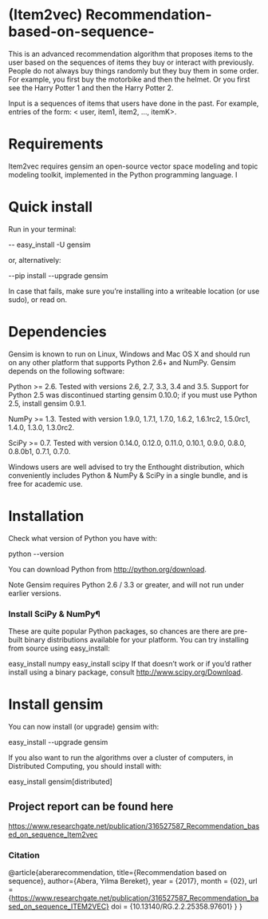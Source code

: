 # (Item2vec) Recommendation-based-on-sequence-
 
This is an advanced recommendation algorithm that proposes items to the user based on the sequences  of items they buy or interact with previously. People do not always buy things randomly but they buy them in some order. For example, you first buy the motorbike and then the helmet. Or you first see the Harry Potter 1 and then the Harry Potter 2.

Input is a sequences of items that users have done in the past. For example, entries of the form: < user, item1, item2, …, itemK>. 

# Requirements 

Item2vec requires gensim an open-source vector space modeling and topic modeling toolkit, implemented in the Python
programming language. I

# Quick install

Run in your terminal:

-- easy_install -U gensim

or, alternatively:

--pip install --upgrade gensim

In case that fails, make sure you’re installing into a writeable location (or use sudo), or read on.

# Dependencies

Gensim is known to run on Linux, Windows and Mac OS X and should run on any other platform that supports Python 2.6+ and NumPy. Gensim depends on the following software:

Python >= 2.6. Tested with versions 2.6, 2.7, 3.3, 3.4 and 3.5. Support for Python 2.5 was discontinued starting gensim 0.10.0; if you must use Python 2.5, install gensim 0.9.1.

NumPy >= 1.3. Tested with version 1.9.0, 1.7.1, 1.7.0, 1.6.2, 1.6.1rc2, 1.5.0rc1, 1.4.0, 1.3.0, 1.3.0rc2.

SciPy >= 0.7. Tested with version 0.14.0, 0.12.0, 0.11.0, 0.10.1, 0.9.0, 0.8.0, 0.8.0b1, 0.7.1, 0.7.0.

Windows users are well advised to try the Enthought distribution, which conveniently includes Python & NumPy & SciPy in a single bundle, and is free for academic use.

# Installation

Check what version of Python you have with:

python --version

You can download Python from http://python.org/download.

Note
Gensim requires Python 2.6 / 3.3 or greater, and will not run under earlier versions.

### Install SciPy & NumPy¶
These are quite popular Python packages, so chances are there are pre-built binary distributions available for your platform. You can try installing from source using easy_install:

easy_install numpy
easy_install scipy
If that doesn’t work or if you’d rather install using a binary package, consult http://www.scipy.org/Download.

# Install gensim

You can now install (or upgrade) gensim with:

easy_install --upgrade gensim


If you also want to run the algorithms over a cluster of computers, in Distributed Computing, you should install with:

easy_install gensim[distributed]



## Project report can be found here 
https://www.researchgate.net/publication/316527587_Recommendation_based_on_sequence_Item2vec

### Citation 
@article{aberarecommendation,
  title={Recommendation based on sequence},
  author={Abera, Yilma Bereket},
  year = {2017},
  month = {02},
  url = {https://www.researchgate.net/publication/316527587_Recommendation_based_on_sequence_ITEM2VEC}
  doi = {10.13140/RG.2.2.25358.97601}
}
}
